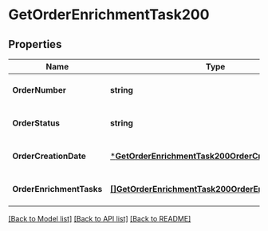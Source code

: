 # GetOrderEnrichmentTask200

## Properties
Name | Type | Description | Notes
------------ | ------------- | ------------- | -------------
**OrderNumber** | **string** |  | [optional] [default to null]
**OrderStatus** | **string** |  | [optional] [default to null]
**OrderCreationDate** | [***GetOrderEnrichmentTask200OrderCreationDate**](GetOrderEnrichmentTask_200_orderCreationDate.md) |  | [optional] [default to null]
**OrderEnrichmentTasks** | [**[]GetOrderEnrichmentTask200OrderEnrichmentTasks**](GetOrderEnrichmentTask_200_orderEnrichmentTasks.md) |  | [optional] [default to null]

[[Back to Model list]](../README.md#documentation-for-models) [[Back to API list]](../README.md#documentation-for-api-endpoints) [[Back to README]](../README.md)


